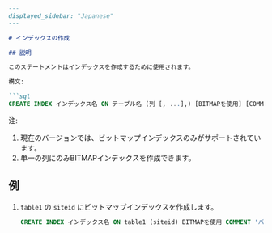 ```markdown
---
displayed_sidebar: "Japanese"
---

# インデックスの作成

## 説明

このステートメントはインデックスを作成するために使用されます。

構文:

```sql
CREATE INDEX インデックス名 ON テーブル名 (列 [, ...],) [BITMAPを使用] [COMMENT 'バラバラ']
```

注:

1. 現在のバージョンでは、ビットマップインデックスのみがサポートされています。
2. 単一の列にのみBITMAPインデックスを作成できます。

## 例

1. `table1` の `siteid` にビットマップインデックスを作成します。

    ```sql
    CREATE INDEX インデックス名 ON table1 (siteid) BITMAPを使用 COMMENT 'バラバラ';
    ```